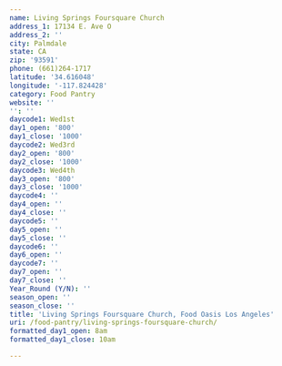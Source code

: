 ```yaml
---
name: Living Springs Foursquare Church
address_1: 17134 E. Ave O
address_2: ''
city: Palmdale
state: CA
zip: '93591'
phone: (661)264-1717
latitude: '34.616048'
longitude: '-117.824428'
category: Food Pantry
website: ''
'': ''
daycode1: Wed1st
day1_open: '800'
day1_close: '1000'
daycode2: Wed3rd
day2_open: '800'
day2_close: '1000'
daycode3: Wed4th
day3_open: '800'
day3_close: '1000'
daycode4: ''
day4_open: ''
day4_close: ''
daycode5: ''
day5_open: ''
day5_close: ''
daycode6: ''
day6_open: ''
daycode7: ''
day7_open: ''
day7_close: ''
Year_Round (Y/N): ''
season_open: ''
season_close: ''
title: 'Living Springs Foursquare Church, Food Oasis Los Angeles'
uri: /food-pantry/living-springs-foursquare-church/
formatted_day1_open: 8am
formatted_day1_close: 10am

---
```

